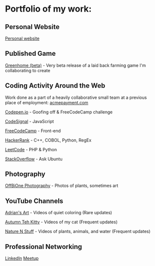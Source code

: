 # Portfolio of my work:

## Personal Website  

[Personal website](https://kaireidcasey.github.io/)  

## Published Game

[Greenhome (beta)](https://greenhome.itch.io/greenhome) - Very beta release of a laid back farming game I'm collaborating to create  

## Coding Activity Around the Web  

Work done as a part of a heavily collaborative small team at a previous place of employment: [acmepayment.com](acmepayment.com)

[Codepen.io](https://codepen.io/kaireidcasey) - Goofing off & FreeCodeCamp challenge

[CodeSignal](https://app.codesignal.com/profile/kaireidcasey) - JavaScript

[FreeCodeCamp](https://www.freecodecamp.org/kaireidcasey) - Front-end

[HackerRank](https://www.hackerrank.com/KaiReidCasey) - C++, COBOL, Python, RegEx

[LeetCode](https://leetcode.com/kaireidcasey/) - PHP & Python

[StackOverflow](https://stackoverflow.com/users/13923441/kai?tab=profile) - Ask Ubuntu

## Photography  

[OffBiOne Photography](https://www.instagram.com/offbione/) - Photos of plants, sometimes art  

## YouTube Channels  

[Adrian's Art](https://www.youtube.com/channel/UC3GRYq4-0CcuXhbbLT4Ar8Q) - Videos of quiet coloring (Rare updates)  

[Autumn Teh Kitty](https://www.youtube.com/channel/UC_hXyaxRRar0AyF6CgIyuyQ) - Videos of my cat (Frequent updates)  

[Nature N Stuff](https://www.youtube.com/channel/UCcfOHbAIcV64I-OyG0wKjWw) - Videos of plants, animals, and water (Frequent updates)  

## Professional Networking  

[LinkedIn](https://www.linkedin.com/in/kaiadrianreidcasey/)
[Meetup](https://www.meetup.com/members/378798123/)
